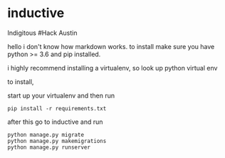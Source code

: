 # inductive
Indigitous #Hack Austin

hello i don't know how markdown works.
to install make sure you have python >= 3.6 and pip installed. 

i highly recommend installing a virtualenv, so look up python virtual env

to install,

start up your virtualenv
and then run 
```
pip install -r requirements.txt
```

after this go to inductive and run
```
python manage.py migrate
python manage.py makemigrations
python manage.py runserver
```
